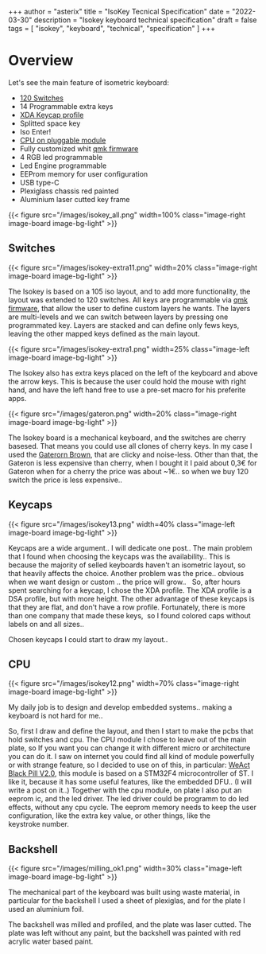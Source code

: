 +++
author = "asterix"
title = "IsoKey Tecnical Specification"
date = "2022-03-30"
description = "Isokey keyboard technical specification"
draft = false
tags = [
    "isokey",
    "keyboard",
    "technical",
    "specification"
]
+++

# Overview

Let's see the main feature of isometric keyboard:

* [120 Switches](#switches)
* 14 Programmable extra keys
* [XDA Keycap profile](#keycaps)
* Splitted space key
* Iso Enter!
* [CPU on pluggable module](#cpu)
* Fully customized whit [qmk firmware](https://github.com/asterix24/qmk_firmware)
* 4 RGB led programmable
* Led Engine programmable
* EEProm memory for user configuration
* USB type-C
* Plexiglass chassis red painted
* Aluminium laser cutted key frame


{{< figure src="/images/isokey_all.png" width=100% class="image-right image-board image-bg-light" >}}

## Switches

{{< figure src="/images/isokey-extra11.png" width=20% class="image-right image-board image-bg-light" >}}

The Isokey is based on a 105 iso layout, and to add more functionality, the layout was extended to 120 switches.
All keys are programmable via [qmk firmware](https://github.com/asterix24/qmk_firmware), that allow the user to define custom layers he wants. The layers are multi-levels and we can switch between layers by pressing one programmated key. Layers are stacked and can define only fews keys, leaving the other mapped keys defined as the main layout.

{{< figure src="/images/isokey-extra1.png" width=25% class="image-left image-board image-bg-light" >}}

The Isokey also has extra keys placed on the left of the keyboard and above the arrow keys. This is because the user could hold the mouse with right hand, and have the left hand free to use a pre-set macro for his preferite apps.


{{< figure src="/images/gateron.png" width=20% class="image-right image-board image-bg-light" >}}

The Isokey board is a mechanical keyboard, and the switches are cherry basesed. That means you could use all clones of cherry keys. In my case I used the [Gaterorn Brown](https://www.gateron.co/products/gateron-switch-set?variant=39452443214031), that are clicky and noise-less.
Other than that, the Gateron is less expensive than cherry, when I bought it I paid about 0,3&euro; for Gateron when for a cherry the price was about ~1&euro;.. so when we buy 120 switch the price is less expensive..


## Keycaps


{{< figure src="/images/isokey13.png" width=40% class="image-left image-board image-bg-light" >}}

Keycaps are a wide argument.. I will dedicate one post..
The main problem that I found when choosing the keycaps was the availability.. This is because the majority of selled keyboards haven't an isometric layout, so that heavily affects the choice. Another problem was the price.. obvious when we want design or custom .. the price will grow..  
So, after hours spent searching for a keycap, I chose the XDA profile. The XDA profile is a DSA profile, but with more height. The other advantage of these keycaps is that they are flat, and don't have a row profile. Fortunately, there is more than one company that made these keys,  so I found colored caps without labels on and all sizes..

Chosen keycaps I could start to draw my layout..


## CPU

{{< figure src="/images/isokey12.png" width=70% class="image-right image-board image-bg-light" >}}

My daily job is to design and develop embedded systems.. making a keyboard is not hard for me..

So, first I draw and define the layout, and then I start to make the pcbs that hold switches and cpu.
The CPU module I chose to leave out of the main plate, so If you want you can change it with different micro or architecture you can do it. I saw on internet you could find all kind of module powerfully or with strange feature, so I decided to use on of this, in particular: [WeAct Black Pill V2.0](https://stm32-base.org/boards/STM32F411CEU6-WeAct-Black-Pill-V2.0.html), this module is based on a STM32F4 microcontroller of ST. I like it, because it has some useful features, like the embedded DFU.. (I will write a post on it..)
Together with the cpu module, on plate I also put an eeprom ic, and the led driver. The led driver could be programm to do led effects, without any cpu cycle. The eeprom memory needs to keep the user configuration, like the extra key value, or other things, like the keystroke number.

## Backshell

{{< figure src="/images/milling_ok1.png" width=30% class="image-left image-board image-bg-light" >}}

The mechanical part of the keyboard was built using waste material, in particular for the backshell I used a sheet of plexiglas, and for the plate I used an aluminium foil.

The backshell was milled and profiled, and the plate was laser cutted. The plate was left without any paint, but the backshell was painted with red acrylic water based paint.




